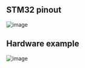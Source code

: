 ## STM32 pinout 
![image](https://github.com/user-attachments/assets/7e378031-34cd-4844-ab7f-f338d043fa50)
## Hardware example 
![image](https://github.com/user-attachments/assets/80b0dbbd-016c-4032-a554-ae5515f8114f)
